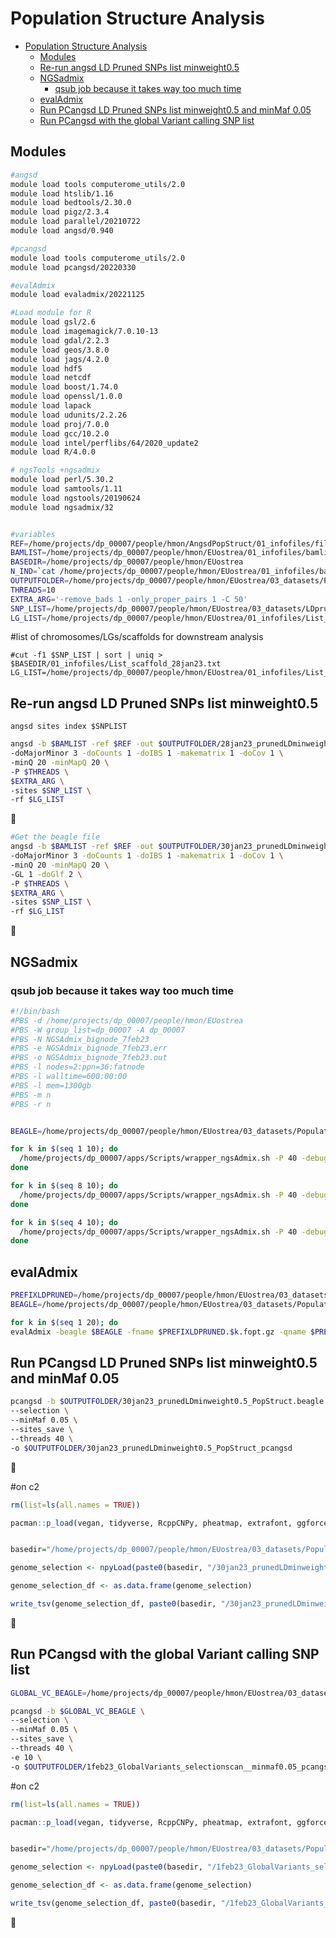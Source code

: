 Population Structure Analysis
================

- [Population Structure Analysis](#population-structure-analysis)
  - [Modules](#modules)
  - [Re-run angsd LD Pruned SNPs list minweight0.5](#re-run-angsd-ld-pruned-snps-list-minweight05)
  - [NGSadmix](#ngsadmix)
    - [qsub job because it takes way too much time](#qsub-job-because-it-takes-way-too-much-time)
  - [evalAdmix](#evaladmix)
  - [Run PCangsd LD Pruned SNPs list minweight0.5 and minMaf 0.05](#run-pcangsd-ld-pruned-snps-list-minweight05-and-minmaf-005)
  - [Run PCangsd with the global Variant calling SNP list](#run-pcangsd-with-the-global-variant-calling-snp-list)


## Modules
```bash
#angsd
module load tools computerome_utils/2.0
module load htslib/1.16
module load bedtools/2.30.0
module load pigz/2.3.4
module load parallel/20210722
module load angsd/0.940

#pcangsd
module load tools computerome_utils/2.0
module load pcangsd/20220330 

#evalAdmix
module load evaladmix/20221125

#Load module for R
module load gsl/2.6
module load imagemagick/7.0.10-13
module load gdal/2.2.3
module load geos/3.8.0
module load jags/4.2.0
module load hdf5
module load netcdf
module load boost/1.74.0
module load openssl/1.0.0
module load lapack
module load udunits/2.2.26
module load proj/7.0.0
module load gcc/10.2.0
module load intel/perflibs/64/2020_update2
module load R/4.0.0

# ngsTools +ngsadmix
module load perl/5.30.2         
module load samtools/1.11
module load ngstools/20190624
module load ngsadmix/32


#variables
REF=/home/projects/dp_00007/people/hmon/AngsdPopStruct/01_infofiles/fileOegenome10scaffoldC3G.fasta
BAMLIST=/home/projects/dp_00007/people/hmon/EUostrea/01_infofiles/bamlist_EUostrea.txt
BASEDIR=/home/projects/dp_00007/people/hmon/EUostrea
N_IND=`cat /home/projects/dp_00007/people/hmon/EUostrea/01_infofiles/bamlist_EUostrea.txt | wc -l`
OUTPUTFOLDER=/home/projects/dp_00007/people/hmon/EUostrea/03_datasets/PopulationStructure
THREADS=10
EXTRA_ARG='-remove_bads 1 -only_proper_pairs 1 -C 50'
SNP_LIST=/home/projects/dp_00007/people/hmon/EUostrea/03_datasets/LDpruning/LDprunedlist_rightmafs_AllCHRs.min_weight0.5_23jan23
LG_LIST=/home/projects/dp_00007/people/hmon/EUostrea/01_infofiles/List_scaffold_28jan23.txt
```

#list of chromosomes/LGs/scaffolds for downstream analysis
```
#cut -f1 $SNP_LIST | sort | uniq > $BASEDIR/01_infofiles/List_scaffold_28jan23.txt
LG_LIST=/home/projects/dp_00007/people/hmon/EUostrea/01_infofiles/List_scaffold_28jan23.txt
```
## Re-run angsd LD Pruned SNPs list minweight0.5
```
angsd sites index $SNPLIST
```
```bash
angsd -b $BAMLIST -ref $REF -out $OUTPUTFOLDER/28jan23_prunedLDminweight0.5_PopStruct \
-doMajorMinor 3 -doCounts 1 -doIBS 1 -makematrix 1 -doCov 1 \
-minQ 20 -minMapQ 20 \
-P $THREADS \
$EXTRA_ARG \
-sites $SNP_LIST \
-rf $LG_LIST
```
🤝
```bash
#Get the beagle file
angsd -b $BAMLIST -ref $REF -out $OUTPUTFOLDER/30jan23_prunedLDminweight0.5_PopStruct \
-doMajorMinor 3 -doCounts 1 -doIBS 1 -makematrix 1 -doCov 1 \
-minQ 20 -minMapQ 20 \
-GL 1 -doGlf 2 \
-P $THREADS \
$EXTRA_ARG \
-sites $SNP_LIST \
-rf $LG_LIST
```

🤝



## NGSadmix
### qsub job because it takes way too much time
```bash
#!/bin/bash
#PBS -d /home/projects/dp_00007/people/hmon/EUostrea
#PBS -W group_list=dp_00007 -A dp_00007
#PBS -N NGSAdmix_bignode_7feb23
#PBS -e NGSAdmix_bignode_7feb23.err
#PBS -o NGSAdmix_bignode_7feb23.out
#PBS -l nodes=2:ppn=36:fatnode
#PBS -l walltime=600:00:00
#PBS -l mem=1300gb
#PBS -m n
#PBS -r n
```

```bash

BEAGLE=/home/projects/dp_00007/people/hmon/EUostrea/03_datasets/PopulationStructure/30jan23_prunedLDminweight0.5_PopStruct.beagle.gz

for k in $(seq 1 10); do
  /home/projects/dp_00007/apps/Scripts/wrapper_ngsAdmix.sh -P 40 -debug 1 -likes $BEAGLE -K $k -minMaf 0 -tol 1e-6 -tolLike50 1e-3 -maxiter 10000 -o $OUTPUTFOLDER/30jan23_prunedLDminweight0.5_NGSadmix.$k
done

for k in $(seq 8 10); do
  /home/projects/dp_00007/apps/Scripts/wrapper_ngsAdmix.sh -P 40 -debug 1 -likes $BEAGLE -K $k -minMaf 0 -tol 1e-6 -tolLike50 1e-3 -maxiter 2000 -o $OUTPUTFOLDER/27feb23_prunedLDminweight0.5_2Kiter_NGSadmix.$k
done

for k in $(seq 4 10); do
  /home/projects/dp_00007/apps/Scripts/wrapper_ngsAdmix.sh -P 40 -debug 1 -likes $BEAGLE -K $k -minMaf 0 -tol 1e-6 -tolLike50 1e-3 -maxiter 10000 -o $OUTPUTFOLDER/30jan23_prunedLDminweight0.5_NGSadmix.$k
done

```

## evalAdmix
```bash
PREFIXLDPRUNED=/home/projects/dp_00007/people/hmon/EUostrea/03_datasets/PopulationStructure/30jan23_prunedLDminweight0.5_NGSadmix
BEAGLE=/home/projects/dp_00007/people/hmon/EUostrea/03_datasets/PopulationStructure/30jan23_prunedLDminweight0.5_PopStruct.beagle.gz

for k in $(seq 1 20); do
evalAdmix -beagle $BEAGLE -fname $PREFIXLDPRUNED.$k.fopt.gz -qname $PREFIXLDPRUNED.$k.qopt -minMaf 0 -o $PREFIXLDPRUNED.evaladmixOut.$k.corres -P 40
```
## Run PCangsd LD Pruned SNPs list minweight0.5 and minMaf 0.05
```bash
pcangsd -b $OUTPUTFOLDER/30jan23_prunedLDminweight0.5_PopStruct.beagle.gz \
--selection \
--minMaf 0.05 \
--sites_save \
--threads 40 \
-o $OUTPUTFOLDER/30jan23_prunedLDminweight0.5_PopStruct_pcangsd
```
🤝

#on c2
```R
rm(list=ls(all.names = TRUE))

pacman::p_load(vegan, tidyverse, RcppCNPy, pheatmap, extrafont, ggforce, ggrepel, ggstar, np, reticulate, cowplot)


basedir="/home/projects/dp_00007/people/hmon/EUostrea/03_datasets/PopulationStructure"  

genome_selection <- npyLoad(paste0(basedir, "/30jan23_prunedLDminweight0.5_PopStruct_pcangsd.selection.npy"))  

genome_selection_df <- as.data.frame(genome_selection)

write_tsv(genome_selection_df, paste0(basedir, "/30jan23_prunedLDminweight0.5_PopStruct_pcangsd.selection.tsv"), col_names = F)
```
🤝

## Run PCangsd with the global Variant calling SNP list
```bash
GLOBAL_VC_BEAGLE=/home/projects/dp_00007/people/hmon/EUostrea/03_datasets/SetAngsdFilters/Jan23_A940_minMapQ20minQ20_NOMININD_setMinDepthInd1_setMinDepthInd1_setMinDepth600setMaxDepth1200.beagle.gz

pcangsd -b $GLOBAL_VC_BEAGLE \
--selection \
--minMaf 0.05 \
--sites_save \
--threads 40 \
-e 10 \
-o $OUTPUTFOLDER/1feb23_GlobalVariants_selectionscan__minmaf0.05_pcangsd_e10
```

#on c2
```R
rm(list=ls(all.names = TRUE))

pacman::p_load(vegan, tidyverse, RcppCNPy, pheatmap, extrafont, ggforce, ggrepel, ggstar, np, reticulate, cowplot)


basedir="/home/projects/dp_00007/people/hmon/EUostrea/03_datasets/PopulationStructure"  

genome_selection <- npyLoad(paste0(basedir, "/1feb23_GlobalVariants_selectionscan_pcangsd_e10.selection.npy"))  

genome_selection_df <- as.data.frame(genome_selection)

write_tsv(genome_selection_df, paste0(basedir, "/1feb23_GlobalVariants_selectionscan_pcangsd_e10.selection.tsv"), col_names = F)
```
🤝